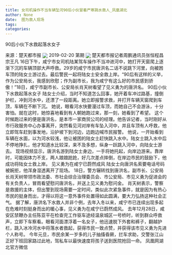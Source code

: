 ```yaml
---
title: 女司机操作不当车辆坠河90后小伙冒着严寒跳水救人_凤凰湖北
author: None
date:  图为救人现场
tags: 
categories: 
---
```

90后小伙下水救起落水女子
<!-- more -->
来源：楚天都市报
<img align="center" border="0" src="http://p1.ifengimg.com/a/2019_08/92ba7c72dba9c16_size8_w149_h310.jpg" />
2019-02-20 第期
<img align="center" border="0" src="http://p2.ifengimg.com/a/2016/0810/204c433878d5cf9size1_w16_h16.png" />
楚天都市报记者周鹏通讯员张恒程昌宗王凡
16日下午，咸宁市女司机陆某驾车操作不当冲进河中，她打开天窗爬上逐渐下沉的车辆顶部大声呼救。29岁的咸宁市民唐洪名二话不说跳下河里，向被困车顶的陆女士游过去。最后警民一起将陆女士安全救上岸。“90后有这样的义举，作为公安局长，我感到欣慰；作为副市长，我为咸宁有这么好的市民感到骄傲！”18日，咸宁市副市长、公安局长肖天树看望了见义勇为的唐洪名。
90后小伙下水救起落水女子
陆女士介绍，当时不知道怎么回事，她开着车冲过路基，撞倒护栏，冲到河水中，还漂了一段距离。她立即报警求救，并打开车辆天窗爬到车顶，车辆在不断下沉。
她说，眼看河水快要漫过车顶，而她自己不会游泳，十分害怕。就在这时，她惊喜地看到有人朝她跑过来，那一刻，她看到了希望。
这个时候跑过来的便是唐洪名，是本市一家商贸公司的经理。他告诉记者，当时刚好从市行政服务中心办事离开，突然看见河对岸有车坠入河中，并且车顶有人呼救，他立即驾车赶到事发地，沿护坡下到河边，边跑边喊市民报警。
他说，一开始看到车辆在水面，以为河水较浅，他让被困的陆女士赶快跳入水中。陆女士跳入水中后不停地挣扎，他才知道水比较深，来不及多想，纵身一跃跳入河中，向陆女士游去。
现场视频显示，唐洪名游到陆女士身边，一手将她托起，向岸边游来。靠岸时，可能因体力不支，两人踉踉跄跄，好几次差点摔倒，在岸边市民的鼓励下，他成功将陆女士救上岸。
见义勇为在咸宁已蔚然成风
陆女士向唐洪名索要电话号码被婉拒，他浑身湿透离开了现场。
18日，警方辗转找到唐洪名，副市长、公安局长肖天树带领市政法委、市社会综合治理委员会、市公安局、市见义勇为促进会的有关负责人，冒雨看望慰问唐洪名，并送上见义勇为慰问金。
肖天树表示，警察是救援的主体，但出警到现场需要一定时间，类似此次紧急事件，就是因为有热心市民的挺身而出，才得以将这一意外事件处置得如此圆满，要大力弘扬这种社会正气。
据了解，唐洪名下水救人并非个例，去年入冬以来，咸宁市已连续出现多起在危难时刻挺身而出的暖心事，见义勇为在咸宁已蔚然成风。
去年12月28日，咸安区禁鞭办主任陈亚平在检查完工作驱车途经温泉城区一号桥时，听到群众呼救声，立即下车察看。眼看河面漂浮着一名女子，他迅速脱下外套和裤子，翻越护栏，跳入冰冷河水中将落水者救起，获得市民一致点赞，并获得该市见义勇为先进个人称号。
今年元旦，市民余某一岁多的儿子抽搐昏厥，拦车求助，交警张江山正好下班回家路过此地，驾私车以最快速度将孩子送到医院抢回一命。
凤凰网湖北官方微信
